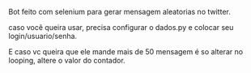 Bot feito com selenium para gerar mensagem aleatorias no twitter.

caso você queira usar, precisa configurar o dados.py e colocar seu login/usuario/senha.

E caso vc queira que ele mande mais de 50 mensagem é so alterar no looping, altere o valor do contador.
